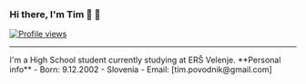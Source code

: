 ### Hi there, I'm Tim 👋 👋

[![Profile views](http://hits.dwyl.com/AquaBalls/AquaBalls.svg)](http://hits.dwyl.com/AquaBalls/AquaBalls)
<hr></hr>
I'm a High School student currently studying at ERŠ Velenje.
**Personal info**
- Born: 9.12.2002 - Slovenia
- Email: [tim.povodnik@gmail.com]
